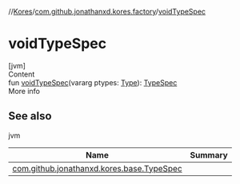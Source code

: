 //[Kores](../index.md)/[com.github.jonathanxd.kores.factory](index.md)/[voidTypeSpec](void-type-spec.md)



# voidTypeSpec  
[jvm]  
Content  
fun [voidTypeSpec](void-type-spec.md)(vararg ptypes: [Type](https://docs.oracle.com/javase/8/docs/api/java/lang/reflect/Type.html)): [TypeSpec](../com.github.jonathanxd.kores.base/-type-spec/index.md)  
More info  


## See also  
  
jvm  
  
|  Name|  Summary| 
|---|---|
| <a name="com.github.jonathanxd.kores.factory//voidTypeSpec/#kotlin.Array[java.lang.reflect.Type]/PointingToDeclaration/"></a>[com.github.jonathanxd.kores.base.TypeSpec](../com.github.jonathanxd.kores.base/-type-spec/index.md)| <a name="com.github.jonathanxd.kores.factory//voidTypeSpec/#kotlin.Array[java.lang.reflect.Type]/PointingToDeclaration/"></a>
  
  



